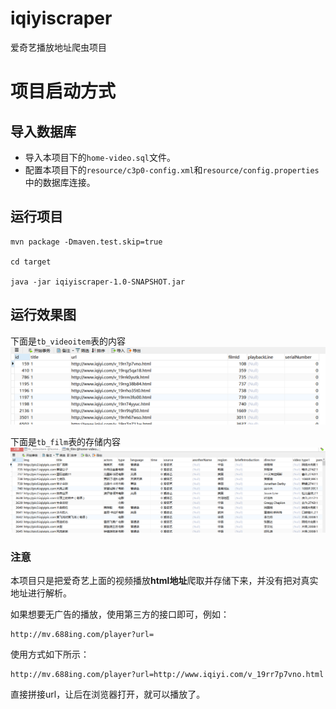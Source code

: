 # iqiyiscraper
爱奇艺播放地址爬虫项目

# 项目启动方式

## 导入数据库

- 导入本项目下的`home-video.sql`文件。
- 配置本项目下的`resource/c3p0-config.xml`和`resource/config.properties`中的数据库连接。

## 运行项目

```aidl
mvn package -Dmaven.test.skip=true

cd target

java -jar iqiyiscraper-1.0-SNAPSHOT.jar
```

## 运行效果图
下面是`tb_videoitem`表的内容
![img](./imgs/1.png)

下面是`tb_film`表的存储内容
![img](./imgs/2.png)

### 注意
本项目只是把爱奇艺上面的视频播放**html地址**爬取并存储下来，并没有把对真实地址进行解析。

如果想要无广告的播放，使用第三方的接口即可，例如：
```aidl
http://mv.688ing.com/player?url=
```
使用方式如下所示：
```aidl
http://mv.688ing.com/player?url=http://www.iqiyi.com/v_19rr7p7vno.html
```
直接拼接url，让后在浏览器打开，就可以播放了。